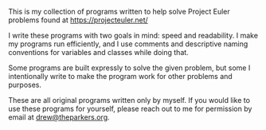 This is my collection of programs written to help solve Project Euler problems found at https://projecteuler.net/

I write these programs with two goals in mind: speed and readability. I make my programs run efficiently, and I use comments and descriptive naming conventions for variables and classes while doing that.

Some programs are built expressly to solve the given problem, but some I intentionally write to make the program work for other problems and purposes.

These are all original programs written only by myself. If you would like to use these programs for yourself, please reach out to me for permission by email at drew@theparkers.org.
